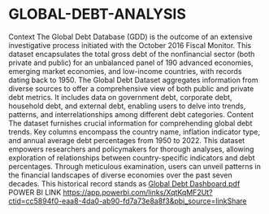 # GLOBAL-DEBT-ANALYSIS
Context
The Global Debt Database (GDD) is the outcome of an extensive investigative process
initiated with the October 2016 Fiscal Monitor. This dataset encapsulates the total gross
debt of the nonfinancial sector (both private and public) for an unbalanced panel of
190 advanced economies, emerging market economies, and low-income countries, with
records dating back to 1950. The Global Debt Dataset aggregates information from
diverse sources to offer a comprehensive view of both public and private debt metrics.
It includes data on government debt, corporate debt, household debt, and external debt,
enabling users to delve into trends, patterns, and interrelationships among different
debt categories.
Content
The dataset furnishes crucial information for comprehending global debt trends. Key
columns encompass the country name, inflation indicator type, and annual average debt
percentages from 1950 to 2022. This dataset empowers researchers and policymakers
for thorough analyses, allowing exploration of relationships between country-specific
indicators and debt percentages. Through meticulous examination, users can unveil
patterns in the financial landscapes of diverse economies over the past seven decades.
This historical record stands as
[Global Debt Dashboard.pdf](https://github.com/user-attachments/files/19159521/Global.Debt.Dashboard.pdf)
POWER BI LINK https://app.powerbi.com/links/XqtKqMF2Ut?ctid=cc5894f0-eaa8-4da0-ab90-fd7a73e8a8f3&pbi_source=linkShare
